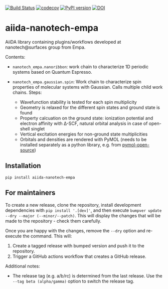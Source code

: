 [![Build Status](https://github.com/nanotech-empa/aiida-nanotech-empa/workflows/ci/badge.svg?branch=master)](https://github.com/nanotech-empa/aiida-nanotech-empa/actions)
[![codecov](https://codecov.io/gh/nanotech-empa/aiida-nanotech-empa/branch/develop/graph/badge.svg?token=52ACMY55UQ)](https://codecov.io/gh/nanotech-empa/aiida-nanotech-empa)
[![PyPI version](https://badge.fury.io/py/aiida-nanotech-empa.svg)](https://badge.fury.io/py/aiida-nanotech-empa)
[![DOI](https://zenodo.org/badge/275159349.svg)](https://zenodo.org/badge/latestdoi/275159349)

# aiida-nanotech-empa

AiiDA library containing plugins/workflows developed at nanotech@surfaces group from Empa.

Contents:

* `nanotech_empa.nanoribbon`: work chain to characterize 1D periodic systems based on Quantum Espresso.

* `nanotech_empa.gaussian.spin`: Work chain to characterize spin properties of molecular systems with Gaussian. Calls multiple child work chains. Steps:
  * Wavefunction stability is tested for each spin multiplicity
  * Geometry is relaxed for the different spin states and ground state is found
  * Property calcuation on the ground state: ionization potential and electron affinity with Δ-SCF, natural orbital analysis in case of open-shell singlet
  * Vertical excitation energies for non-ground state multiplicities
  * Orbitals and densities are rendered with PyMOL (needs to be installed separately as a python library, e.g. from [pymol-open-source](https://github.com/schrodinger/pymol-open-source/tree/v2.4.0))

## Installation

```shell
pip install aiida-nanotech-empa
```

## For maintainers

To create a new release, clone the repository, install development dependencies with `pip install '.[dev]'`, and then execute `bumpver update --dry --major (--minor/--patch)`.
This will display the changes that will be made to the repository - check them carefully.

Once you are happy with the changes, remove the `--dry` option and re-execute the command.
This will:

  1. Create a tagged release with bumped version and push it to the repository.
  2. Trigger a GitHub actions workflow that creates a GitHub release.

Additional notes:

  - The release tag (e.g. a/b/rc) is determined from the last release.
    Use the `--tag beta (alpha/gamma)`  option to switch the release tag.
